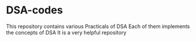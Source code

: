 # DSA-codes
This repository contains various Practicals of DSA
Each of them implements the concepts of DSA
It is a very helpful repository

